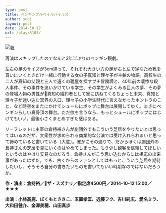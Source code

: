 ```yaml
---
type: post
title: ペンギンプルペイルパイルズ
author: sugi
layout: post
date: 2014-10-12
url: /play/5108/
---
```

<a href="http://i0.wp.com/asharpminor.com/wp-content/uploads/2014/10/PPPP_kutsu_omote.jpg" onclick="_gaq.push(['_trackEvent', 'outbound-article', 'http://asharpminor.com/wp-content/uploads/2014/10/PPPP_kutsu_omote.jpg', '']);" ><img src="http://i0.wp.com/asharpminor.com/wp-content/uploads/2014/10/PPPP_kutsu_omote.jpg?resize=212%2C300" alt="靴" class="alignleft size-medium wp-image-5109" data-recalc-dims="1" /></a>

再演はスキップしたのでなんと2年半ぶりのペンギン観劇。

左右の足のサイズが3cm違って、それぞれ大きい方の足が右と左で逆なため靴を買いにいくときだけ一緒に行動する女の子真知と理々子が主軸の物語。高校生の二人が真知の父親と三人で遠くの靴屋を探すプチ冒険譚と、40年前の凄惨な殺人事件、その事件を追いかけている学生、その学生がよくみる巨人の夢、その夢の登場人物の男性が真知の婚約者として家に訪ねてくるちょっと未来、真知と理々子が迷い込む冥界の入口、理々子の小学生時代に言えなかったホントウのこと、など時空をまたにかけてシュールにポップに舞台は展開してゆく。まさにペンギンらしい真骨頂の舞台。ただ欲を言うなら、もっとシュールにポップにはじけてもいい。最後小さくまとめすぎた感はある。

リーフレットに主宰の倉持裕さんが劇団外でもこういう芝居をやりたいとは思ってはいるのだが、大衆性が求められる商業的な公演では受け入れられまいと思って諦めていると書いている（大意）。確かにその通りで、だからぼくは劇団外の倉持さんの芝居を見にいくのはやめてしまった。もう少し観客を信頼してほしいというのはやはり安易なのだろう。倉持さんがこう思い込むからには相応の出来事があったはずだ。でも、古くからのファンとしてはもっとこういう芝居を期待したいし、そろそろ自分の書きたいものを書いてもいい時期なのではないだろうか。

**作・演出：倉持裕／ザ・スズナリ／指定席4500円／2014-10-12 15:00／★★★**

**出演：小林高鹿、ぼくもとさきこ、玉置孝匡、近藤フク、吉川純広、愛名ミラ、大和田健介、金澤美穂、山田真歩**
